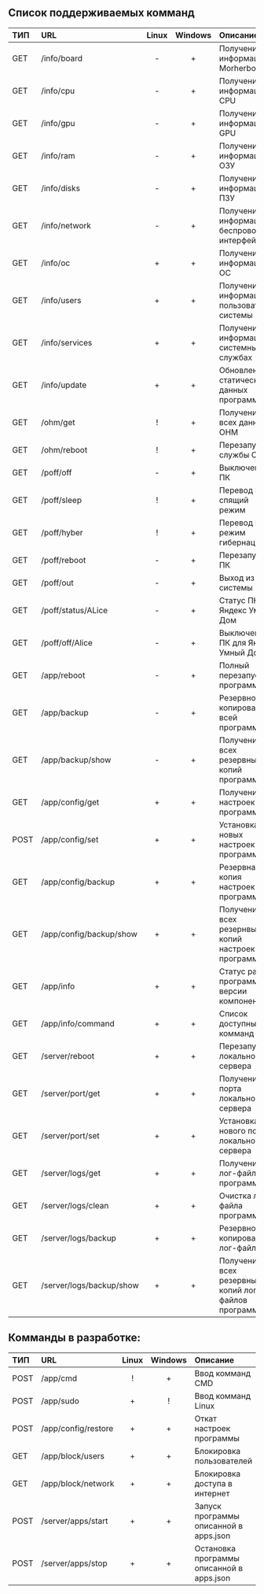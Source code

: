 ## Список поддерживаемых комманд
| ТИП | URL | Linux | Windows | Описание |
| :-- | :-- | :---: | :-----: | :------- |
| GET | /info/board | - | + | Получение информации о Morherboard |
| GET | /info/cpu | - | + | Получение информации о CPU |
| GET | /info/gpu | - | + | Получение информации о GPU |
| GET | /info/ram | - | + | Получение информации о ОЗУ |
| GET | /info/disks | - | + | Получение информации о ПЗУ |
| GET | /info/network | - | + | Получение информации о беспроводных интерфейсах |
| GET | /info/oc | + | + | Получение информации о ОС |
| GET | /info/users | + | + | Получение информации о пользователях системы |
| GET | /info/services | + | + | Получение информации о системных службах |
| GET | /info/update | + | + | Обновление статических данных программы |
| GET | /ohm/get | ! | + | Получение всех данных с OHM |
| GET | /ohm/reboot | ! | + | Перезапуск службы OHM |
| GET | /poff/off | - | + | Выключение ПК |
| GET | /poff/sleep | ! | + | Перевод ПК в спящий режим |
| GET | /poff/hyber | ! | + | Перевод ПК в режим гибернации |
| GET | /poff/reboot | - | + | Перезапуск ПК |
| GET | /poff/out | - | + | Выход из системы |
| GET | /poff/status/ALice | - | + | Статус ПК для Яндекс Умный Дом |
| GET | /poff/off/Alice | - | + | Выключение ПК для Яндекс Умный Дом |
| GET | /app/reboot | - | + | Полный перезапус программы |
| GET | /app/backup | - | + | Резервное копирование всей программы |
| GET | /app/backup/show | - | + | Получение всех резервных копий программы |
| GET | /app/config/get | + | + | Получение настроек программы |
| POST | /app/config/set | + | + | Установка новых настроек программы |
| GET | /app/config/backup | + | + | Резервная копия настроек программы |
| GET | /app/config/backup/show | + | + | Получение всех резернвых копий настроек программы |
| GET | /app/info | + | + | Статус работы программы и версии компонентов |
| GET | /app/info/command | + | + | Список доступных комманд |
| GET | /server/reboot | + | + | Перезапуск локального сервера |
| GET | /server/port/get | + | + | Получение порта локального сервера |
| GET | /server/port/set | + | + | Установка нового порта локального сервера |
| GET | /server/logs/get | + | + | Получение лог-файла программы |
| GET | /server/logs/clean | + | + | Очистка лог-файла программы |
| GET | /server/logs/backup | + | + | Резервное копирование лог-файлов |
| GET | /server/logs/backup/show | + | + | Получение всех резервных копий лог-файлов программы |


## Комманды в разработке:
| ТИП | URL | Linux | Windows | Описание |
| :-- | :-- | :---: | :-----: | :------- |
| POST | /app/cmd | ! | + | Ввод комманд CMD |
| POST | /app/sudo | + | ! | Ввод комманд Linux |
| POST | /app/config/restore | + | + | Откат настроек программы |
| GET | /app/block/users | + | + | Блокировка пользователей |
| GET | /app/block/network | + | + | Блокировка доступа в интернет |
| POST | /server/apps/start | + | + | Запуск программы описанной в apps.json |
| POST | /server/apps/stop | + | + | Остановка программы описанной в apps.json |

